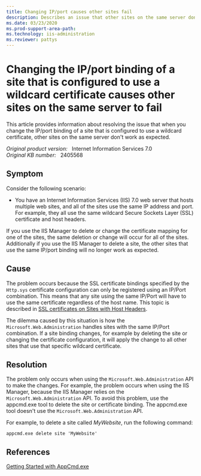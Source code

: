 ```yaml
---
title: Changing IP/port causes other sites fail
description: Describes an issue that other sites on the same server don't work as expected when you change the IP/port binding of a site that is configured to use a wildcard certificate. Provides solutions.
ms.date: 03/23/2020
ms.prod-support-area-path: 
ms.technology: iis-administration
ms.reviewer: pattys
---
```

# Changing the IP/port binding of a site that is configured to use a wildcard certificate causes other sites on the same server to fail

This article provides information about resolving the issue that when you change the IP/port binding of a site that is configured to use a wildcard certificate, other sites on the same server don't work as expected.

_Original product version:_ &nbsp; Internet Information Services 7.0  
_Original KB number:_ &nbsp; 2405568

## Symptom

Consider the following scenario:

- You have an Internet Information Services (IIS) 7.0 web server that hosts multiple web sites, and all of the sites use the same IP address and port. For example, they all use the same wildcard Secure Sockets Layer (SSL) certificate and host headers.

If you use the IIS Manager to delete or change the certificate mapping for one of the sites, the same deletion or change will occur for all of the sites. Additionally if you use the IIS Manager to delete a site, the other sites that use the same IP/port binding will no longer work as expected.

## Cause

The problem occurs because the SSL certificate bindings specified by the `Http.sys` certificate configuration can only be registered using an IP/Port combination. This means that any site using the same IP/Port will have to use the same certificate regardless of the host name. This topic is described in [SSL certificates on Sites with Host Headers](https://blogs.iis.net/thomad/ssl-certificates-on-sites-with-host-headers).

The dilemma caused by this situation is how the `Microsoft.Web.Administration` handles sites with the same IP/Port combination. If a site binding changes, for example by deleting the site or changing the certificate configuration, it will apply the change to all other sites that use that specific wildcard certificate.

## Resolution

The problem only occurs when using the `Microsoft.Web.Administration` API to make the changes. For example, the problem occurs when using the IIS Manager, because the IIS Manager relies on the `Microsoft.Web.Administration` API. To avoid this problem, use the appcmd.exe tool to delete the site or certificate binding. The appcmd.exe tool doesn't use the `Microsoft.Web.Administration` API.

For example, to delete a site called *MyWebsite*, run the following  command:

```console
appcmd.exe delete site 'MyWebsite'
```

## References

[Getting Started with AppCmd.exe](/iis/get-started/getting-started-with-iis/getting-started-with-appcmdexe)
